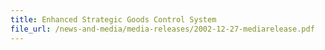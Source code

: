```yaml
---
title: Enhanced Strategic Goods Control System
file_url: /news-and-media/media-releases/2002-12-27-mediarelease.pdf
---
```


